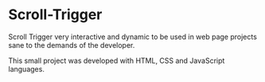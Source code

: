 # Scroll-Trigger
Scroll Trigger very interactive and dynamic to be used in web page projects sane to the demands of the developer.

This small project was developed with HTML, CSS and JavaScript languages.
